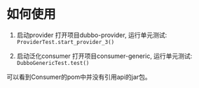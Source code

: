 # 如何使用

1. 启动provider
打开项目dubbo-provider, 运行单元测试:
`ProviderTest.start_provider_3()`

2. 启动泛化consumer
打开项目consumer-generic, 运行单元测试:
`DubboGenericTest.test()`


可以看到Consumer的pom中并没有引用api的jar包。